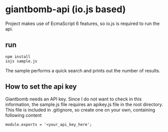 # giantbomb-api (io.js based)

Project makes use of EcmaScript 6 features, so io.js is required to run the api.

## run

    npm install
    iojs sample.js

The sample performs a quick search and prints out the number of results.

## How to set the api key

Giantbomb needs an API key. Since I do not want to check in this information, the sample.js file requires an apikey.js file in the root directory. This file is included in .gitignore, so create one on your own, containing following content
    
    module.exports = '<your_api_key_here';
